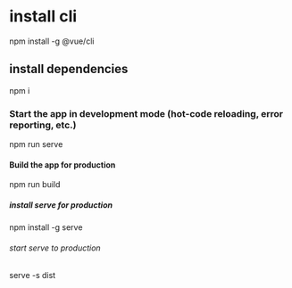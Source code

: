 # install cli

npm install -g @vue/cli

## install dependencies

npm i

### Start the app in development mode (hot-code reloading, error reporting, etc.)

npm run serve

#### Build the app for production

npm run build

##### install serve for production

npm install -g serve

###### start serve to production

serve -s dist
